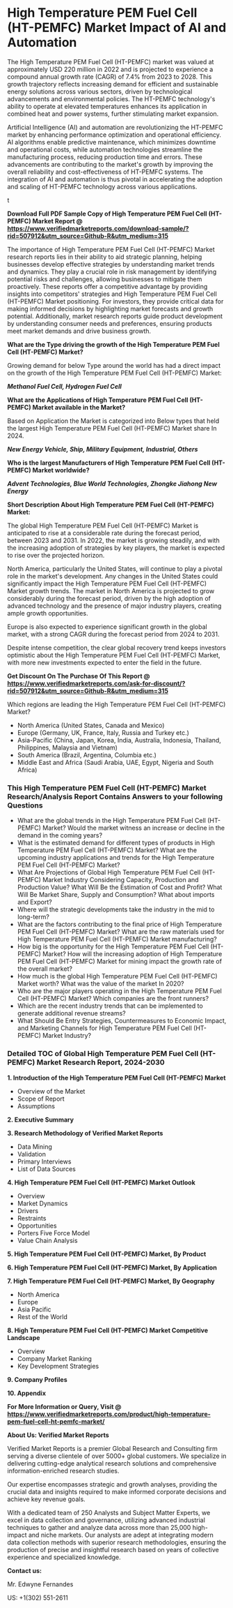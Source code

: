 <meta name="title" content="Global  High Temperature PEM Fuel Cell (HT-PEMFC) Market Impact of AI and Automation"><meta name="description" content="  The High Temperature PEM Fuel Cell (HT-PEMFC) market was valued at approximately USD 220 million in 2022 and is projected to experience a compound annual growth rate"><meta name="title" content=" High Temperature PEM Fuel Cell (HT-PEMFC) Market Size, Share, Scope, Trends, Growth, Opportunities, Analysis, Forecast"> <h1>High Temperature PEM Fuel Cell (HT-PEMFC) Market Impact of AI and Automation</h1> <p>The High Temperature PEM Fuel Cell (HT-PEMFC) market was valued at approximately USD 220 million in 2022 and is projected to experience a compound annual growth rate (CAGR) of 7.4% from 2023 to 2028. This growth trajectory reflects increasing demand for efficient and sustainable energy solutions across various sectors, driven by technological advancements and environmental policies. The HT-PEMFC technology's ability to operate at elevated temperatures enhances its application in combined heat and power systems, further stimulating market expansion.</p> <p>Artificial Intelligence (AI) and automation are revolutionizing the HT-PEMFC market by enhancing performance optimization and operational efficiency. AI algorithms enable predictive maintenance, which minimizes downtime and operational costs, while automation technologies streamline the manufacturing process, reducing production time and errors. These advancements are contributing to the market's growth by improving the overall reliability and cost-effectiveness of HT-PEMFC systems. The integration of AI and automation is thus pivotal in accelerating the adoption and scaling of HT-PEMFC technology across various applications.</p> t</p><p id="" class=""><strong>Download Full PDF Sample Copy of High Temperature PEM Fuel Cell (HT-PEMFC) Market Report @ <a href="https://www.verifiedmarketreports.com/download-sample/?rid=507912&utm_source=Github-R&utm_medium=315" target="_blank">https://www.verifiedmarketreports.com/download-sample/?rid=507912&utm_source=Github-R&utm_medium=315</a></strong></p><p>The importance of&nbsp;High Temperature PEM Fuel Cell (HT-PEMFC) Market research reports lies in their ability to aid strategic planning, helping businesses develop effective strategies by understanding market trends and dynamics. They play a crucial role in risk management by identifying potential risks and challenges, allowing businesses to mitigate them proactively. These reports offer a competitive advantage by providing insights into competitors' strategies and High Temperature PEM Fuel Cell (HT-PEMFC) Market positioning. For investors, they provide critical data for making informed decisions by highlighting market forecasts and growth potential. Additionally, market research reports guide product development by understanding consumer needs and preferences, ensuring products meet market demands and drive business growth.</p><p><strong>What are the&nbsp;Type driving the growth of the High Temperature PEM Fuel Cell (HT-PEMFC) Market?</strong></p><p id="" class="">Growing demand for below Type around the world has had a direct impact on the growth of the High Temperature PEM Fuel Cell (HT-PEMFC) Market:</p><em><strong>Methanol Fuel Cell, Hydrogen Fuel Cell</strong></em></p><strong>What are the&nbsp;Applications&nbsp;of High Temperature PEM Fuel Cell (HT-PEMFC) Market available in the Market?</strong></p><p id="" class="">Based on Application the Market is categorized into Below types that held the largest High Temperature PEM Fuel Cell (HT-PEMFC) Market share In 2024.</p><em><strong>New Energy Vehicle, Ship, Military Equipment, Industrial, Others</strong></em></p><strong>Who is the largest Manufacturers of High Temperature PEM Fuel Cell (HT-PEMFC) Market worldwide?</strong></p><p><em><strong>Advent Technologies, Blue World Technologies, Zhongke Jiahong New Energy</strong></em></p><p id="" class=""><strong>Short Description About High Temperature PEM Fuel Cell (HT-PEMFC) Market:</strong></p><p>The global High Temperature PEM Fuel Cell (HT-PEMFC) Market is anticipated to rise at a considerable rate during the forecast period, between 2023 and 2031. In 2022, the market is growing steadily, and with the increasing adoption of strategies by key players, the market is expected to rise over the projected horizon.</p><p>North America, particularly the United States, will continue to play a pivotal role in the market's development. Any changes in the United States could significantly impact the High Temperature PEM Fuel Cell (HT-PEMFC) Market growth trends. The market in North America is projected to grow considerably during the forecast period, driven by the high adoption of advanced technology and the presence of major industry players, creating ample growth opportunities.</p><p>Europe is also expected to experience significant growth in the global market, with a strong CAGR during the forecast period from 2024 to 2031.</p><p>Despite intense competition, the clear global recovery trend keeps investors optimistic about the High Temperature PEM Fuel Cell (HT-PEMFC) Market, with more new investments expected to enter the field in the future.</p><p id="" class=""><strong>Get Discount On The Purchase Of This Report @ <a href="https://www.verifiedmarketreports.com/ask-for-discount/?rid=507912&utm_source=Github-R&utm_medium=315" target="_blank">https://www.verifiedmarketreports.com/ask-for-discount/?rid=507912&utm_source=Github-R&utm_medium=315</a></strong></p>Which regions are leading the High Temperature PEM Fuel Cell (HT-PEMFC) Market?</p><ul><li>North America (United States, Canada and Mexico)</li><li>Europe (Germany, UK, France, Italy, Russia and Turkey etc.)</li><li>Asia-Pacific (China, Japan, Korea, India, Australia, Indonesia, Thailand, Philippines, Malaysia and Vietnam)</li><li>South America (Brazil, Argentina, Columbia etc.)</li><li>Middle East and Africa (Saudi Arabia, UAE, Egypt, Nigeria and South Africa)</li></ul><h3 id="" class="">This High Temperature PEM Fuel Cell (HT-PEMFC) Market Research/Analysis Report Contains Answers to your following Questions</h3><ul><li>What are the global trends in the High Temperature PEM Fuel Cell (HT-PEMFC) Market? Would the market witness an increase or decline in the demand in the coming years?</li><li>What is the estimated demand for different types of products in High Temperature PEM Fuel Cell (HT-PEMFC) Market? What are the upcoming industry applications and trends for the High Temperature PEM Fuel Cell (HT-PEMFC) Market?</li><li>What Are Projections of Global High Temperature PEM Fuel Cell (HT-PEMFC) Market Industry Considering Capacity, Production and Production Value? What Will Be the Estimation of Cost and Profit? What Will Be Market Share, Supply and Consumption? What about imports and Export?</li><li>Where will the strategic developments take the industry in the mid to long-term?</li><li>What are the factors contributing to the final price of High Temperature PEM Fuel Cell (HT-PEMFC) Market? What are the raw materials used for High Temperature PEM Fuel Cell (HT-PEMFC) Market manufacturing?</li><li>How big is the opportunity for the High Temperature PEM Fuel Cell (HT-PEMFC) Market? How will the increasing adoption of High Temperature PEM Fuel Cell (HT-PEMFC) Market for mining impact the growth rate of the overall market?</li><li>How much is the global High Temperature PEM Fuel Cell (HT-PEMFC) Market worth? What was the value of the market In 2020?</li><li>Who are the major players operating in the High Temperature PEM Fuel Cell (HT-PEMFC) Market? Which companies are the front runners?</li><li>Which are the recent industry trends that can be implemented to generate additional revenue streams?</li><li>What Should Be Entry Strategies, Countermeasures to Economic Impact, and Marketing Channels for High Temperature PEM Fuel Cell (HT-PEMFC) Market Industry?</li></ul><h3 id="" class="">Detailed TOC of Global High Temperature PEM Fuel Cell (HT-PEMFC) Market Research Report, 2024-2030</h3><p id="" class=""><strong>1. Introduction of the High Temperature PEM Fuel Cell (HT-PEMFC) Market</strong></p><ul><li>Overview of the Market</li><li>Scope of Report</li><li>Assumptions</li></ul><p id="" class=""><strong>2. Executive Summary</strong></p><p id="" class=""><strong>3. Research Methodology of Verified Market Reports</strong></p><ul><li>Data Mining</li><li>Validation</li><li>Primary Interviews</li><li>List of Data Sources</li></ul><p id="" class=""><strong>4. High Temperature PEM Fuel Cell (HT-PEMFC) Market Outlook</strong></p><ul><li>Overview</li><li>Market Dynamics</li><li>Drivers</li><li>Restraints</li><li>Opportunities</li><li>Porters Five Force Model</li><li>Value Chain Analysis</li></ul><p id="" class=""><strong>5. High Temperature PEM Fuel Cell (HT-PEMFC) Market, By Product</strong></p><p id="" class=""><strong>6. High Temperature PEM Fuel Cell (HT-PEMFC) Market, By Application</strong></p><p id="" class=""><strong>7. High Temperature PEM Fuel Cell (HT-PEMFC) Market, By Geography</strong></p><ul><li>North America</li><li>Europe</li><li>Asia Pacific</li><li>Rest of the World</li></ul><p id="" class=""><strong>8. High Temperature PEM Fuel Cell (HT-PEMFC) Market Competitive Landscape</strong></p><ul><li>Overview</li><li>Company Market Ranking</li><li>Key Development Strategies</li></ul><p id="" class=""><strong>9. Company Profiles</strong></p><p id="" class=""><strong>10. Appendix</strong></p><p id="" class=""><strong>For More Information or Query, Visit @ <a href="https://www.verifiedmarketreports.com/product/high-temperature-pem-fuel-cell-ht-pemfc-market/" target="_blank">https://www.verifiedmarketreports.com/product/high-temperature-pem-fuel-cell-ht-pemfc-market/</a></strong></p><p id="" class=""><strong>About Us: Verified Market Reports</strong></p><p id="" class="">Verified Market Reports is a premier Global Research and Consulting firm serving a diverse clientele of over 5000+ global customers. We specialize in delivering cutting-edge analytical research solutions and comprehensive information-enriched research studies.</p><p id="" class="">Our expertise encompasses strategic and growth analyses, providing the crucial data and insights required to make informed corporate decisions and achieve key revenue goals.</p><p id="" class="">With a dedicated team of 250 Analysts and Subject Matter Experts, we excel in data collection and governance, utilizing advanced industrial techniques to gather and analyze data across more than 25,000 high-impact and niche markets. Our analysts are adept at integrating modern data collection methods with superior research methodologies, ensuring the production of precise and insightful research based on years of collective experience and specialized knowledge.</p><p id="" class=""><strong>Contact us:</strong></p><p id="" class="">Mr. Edwyne Fernandes</p><p id="" class="">US: +1(302) 551-2611</p>